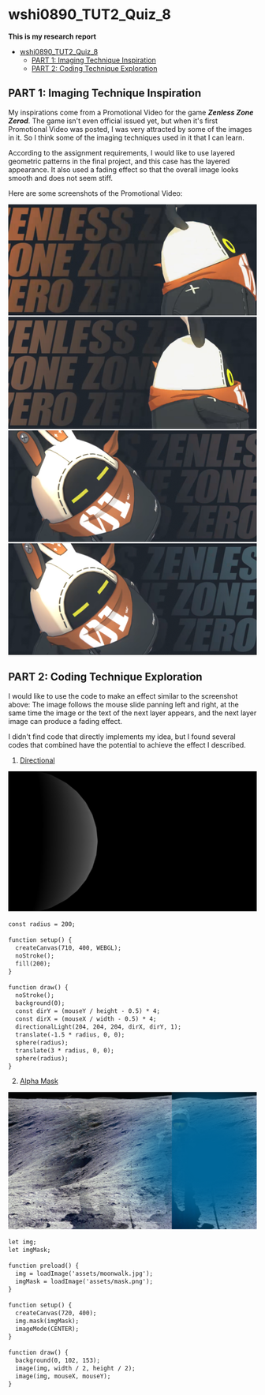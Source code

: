 # wshi0890_TUT2_Quiz_8

**This is my research report**

- [wshi0890\_TUT2\_Quiz\_8](#wshi0890_tut2_quiz_8)
  - [PART 1: Imaging Technique Inspiration](#part-1-imaging-technique-inspiration)
  - [PART 2: Coding Technique Exploration](#part-2-coding-technique-exploration)


## PART 1: Imaging Technique Inspiration
My inspirations come from a Promotional Video for the game ***Zenless Zone Zerod***. The game isn't even official issued yet, but when it's first Promotional Video was posted, I was very attracted by some of the images in it. So I think some of the imaging techniques used in it that I can learn. 

According to the assignment requirements, I would like to use layered geometric patterns in the final project, and this case has the layered appearance. It also used a fading effect so that the overall image looks smooth and does not seem stiff.

Here are some screenshots of the Promotional Video:

![1](readmeImages/1.png)
![2](readmeImages/2.png)
![3](readmeImages/3.png)
![4](readmeImages/4.png)

## PART 2: Coding Technique Exploration
I would like to use the code to make an effect similar to the screenshot above: The image follows the mouse slide panning left and right, at the same time the image or the text of the next layer appears, and the next layer image can produce a fading effect.

I didn't find code that directly implements my idea, but I found several codes that combined have the potential to achieve the effect I described.

1. [Directional](https://p5js.org/examples/lights-directional.html)

![5](readmeImages/5.png)

```
const radius = 200;

function setup() {
  createCanvas(710, 400, WEBGL);
  noStroke();
  fill(200);
}

function draw() {
  noStroke();
  background(0);
  const dirY = (mouseY / height - 0.5) * 4;
  const dirX = (mouseX / width - 0.5) * 4;
  directionalLight(204, 204, 204, dirX, dirY, 1);
  translate(-1.5 * radius, 0, 0);
  sphere(radius);
  translate(3 * radius, 0, 0);
  sphere(radius);
}

```

2. [Alpha Mask](https://p5js.org/examples/image-alpha-mask.html)

![6](readmeImages/6.png)

```
let img;
let imgMask;

function preload() {
  img = loadImage('assets/moonwalk.jpg');
  imgMask = loadImage('assets/mask.png');
}

function setup() {
  createCanvas(720, 400);
  img.mask(imgMask);
  imageMode(CENTER);
}

function draw() {
  background(0, 102, 153);
  image(img, width / 2, height / 2);
  image(img, mouseX, mouseY);
}

```
